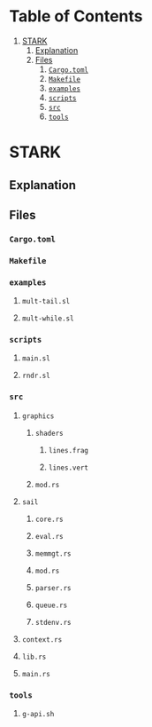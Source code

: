 
# Table of Contents

1.  [STARK](#org3f6f835)
    1.  [Explanation](#orge010d20)
    2.  [Files](#orgd88108f)
        1.  [`Cargo.toml`](#orgf9db8d1)
        2.  [`Makefile`](#org9ee8d20)
        3.  [`examples`](#org31ca9cd)
        4.  [`scripts`](#orga483ef1)
        5.  [`src`](#org97053f7)
        6.  [`tools`](#org2c1658e)


<a id="org3f6f835"></a>

# STARK


<a id="orge010d20"></a>

## Explanation


<a id="orgd88108f"></a>

## Files


<a id="orgf9db8d1"></a>

### `Cargo.toml`


<a id="org9ee8d20"></a>

### `Makefile`


<a id="org31ca9cd"></a>

### `examples`

1.  `mult-tail.sl`

2.  `mult-while.sl`


<a id="orga483ef1"></a>

### `scripts`

1.  `main.sl`

2.  `rndr.sl`


<a id="org97053f7"></a>

### `src`

1.  `graphics`

    1.  `shaders`
    
        1.  `lines.frag`
        
        2.  `lines.vert`
    
    2.  `mod.rs`

2.  `sail`

    1.  `core.rs`
    
    2.  `eval.rs`
    
    3.  `memmgt.rs`
    
    4.  `mod.rs`
    
    5.  `parser.rs`
    
    6.  `queue.rs`
    
    7.  `stdenv.rs`

3.  `context.rs`

4.  `lib.rs`

5.  `main.rs`


<a id="org2c1658e"></a>

### `tools`

1.  `g-api.sh`

